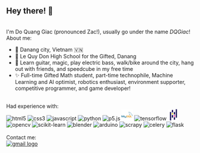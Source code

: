 ## Hey there! 👋
<br>I'm Do Quang Giac (pronounced Zac!), usually go under the name _DQGiac_!
<br>
About me:
- 📍 Danang city, Vietnam 🇻🇳
- 🏫 Le Quy Don High School for the Gifted, Danang
- 🎲 Learn guitar, magic, play electric bass, walk/bike around the city, hang out with friends, and speedcube in my free time
- ✨ Full-time Gifted Math student, part-time technophile, Machine Learning and AI optimist, robotics enthusiast, environment supporter, competitive programmer, and game developer!
<br>
Had experience with:
<br>
<div align="left">
  <img src="https://cdn.jsdelivr.net/gh/devicons/devicon/icons/html5/html5-original.svg" height="30px" alt="html5" />
  <img src="https://cdn.jsdelivr.net/gh/devicons/devicon/icons/css3/css3-original.svg" height="30" alt="css3" />
  <img src="https://cdn.jsdelivr.net/gh/devicons/devicon/icons/javascript/javascript-original.svg" height="30" alt="javascript" />
  <img src="https://cdn.jsdelivr.net/gh/devicons/devicon/icons/python/python-original.svg" height="30" alt="python" />
  <img src="https://upload.wikimedia.org/wikipedia/commons/thumb/c/c6/P5.js_icon.svg/2048px-P5.js_icon.svg.png" height="30" alt="p5.js" />
  <img src="https://raw.githubusercontent.com/devicons/devicon/master/icons/mysql/mysql-original-wordmark.svg" height="30" alt="MySQL" />
  <img src="https://www.vectorlogo.zone/logos/tensorflow/tensorflow-icon.svg" height="30" alt="tensorflow" />
  <img src="https://raw.githubusercontent.com/devicons/devicon/2ae2a900d2f041da66e950e4d48052658d850630/icons/pandas/pandas-original.svg" height="30" alt="pandas" />
  <img src="https://www.vectorlogo.zone/logos/opencv/opencv-icon.svg" height="30" alt="opencv" />
  <img src="https://upload.wikimedia.org/wikipedia/commons/0/05/Scikit_learn_logo_small.svg" height="30" alt="scikit-learn" />
  <img src="https://cdn.jsdelivr.net/gh/devicons/devicon/icons/blender/blender-original.svg" height="30" alt="blender" />
  <img src="https://cdn.jsdelivr.net/gh/devicons/devicon/icons/arduino/arduino-original.svg" height="30" alt="arduino" />
  <img src="https://scrapeops.io/img/sdk-icons/scrapy-logo.png" height="30" alt="scrapy" />
  <img src="https://upload.wikimedia.org/wikipedia/commons/1/19/Celery_logo.png" height="30" alt="celery" />
  <img src="https://play-lh.googleusercontent.com/ekpyJiZppMBBxCR5hva9Zz1pr3MYlFP-vWTYR3eIU7HOMAmg3jCJengHJ1GFgFMyyYc=w480-h960" height="30" alt="flask" />
</div>
<br>
Contact me:
<br>
<a href="mailto:doquanggiac@gmail.com"><img src="https://img.shields.io/static/v1?message=Gmail&logo=gmail&label=&color=D14836&logoColor=white&labelColor=&style=for-the-badge" height="30" alt="gmail logo" /></a>
